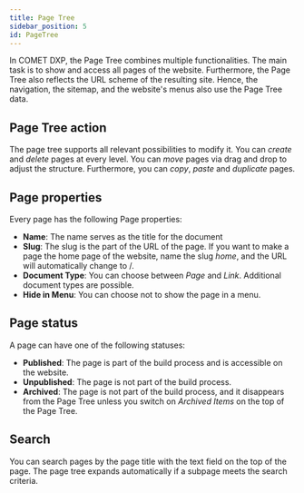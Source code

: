 ```yaml
---
title: Page Tree
sidebar_position: 5
id: PageTree
---
```


In COMET DXP, the Page Tree combines multiple functionalities. The main task is to show and access all pages of the website. Furthermore, the Page Tree also reflects the URL scheme of the resulting site. Hence, the navigation, the sitemap, and the website's menus also use the Page Tree data.

## Page Tree action

The page tree supports all relevant possibilities to modify it. You can *create* and *delete* pages at every level. You can *move* pages via drag and drop to adjust the structure. Furthermore, you can *copy*, *paste* and *duplicate* pages.

## Page properties

Every page has the following Page properties:
* **Name**: The name serves as the title for the document
* **Slug**: The slug is the part of the URL of the page. If you want to make a page the home page of the website, name the slug *home*, and the URL will automatically change to /.
* **Document Type**: You can choose between *Page* and *Link*. Additional document types are possible.
* **Hide in Menu**: You can choose not to show the page in a menu.

## Page status

A page can have one of the following statuses:
* **Published**: The page is part of the build process and is accessible on the website.
* **Unpublished**: The page is not part of the build process.
* **Archived**: The page is not part of the build process, and it disappears from the Page Tree unless you switch on *Archived Items* on the top of the Page Tree.

## Search

You can search pages by the page title with the text field on the top of the page. The page tree expands automatically if a subpage meets the search criteria.
